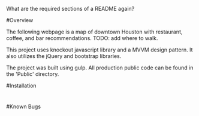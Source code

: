 What are the required sections of a README again?

#Overview

The following webpage is a map of downtown Houston with restaurant, coffee, and bar recommendations.
TODO: add where to walk.

This project uses knockout javascript library and a MVVM design pattern. It also utilizes the jQuery and bootstrap libraries.

The project was built using gulp. All production public code can be found in the 'Public' directory.

#Installation


#

#Known Bugs
